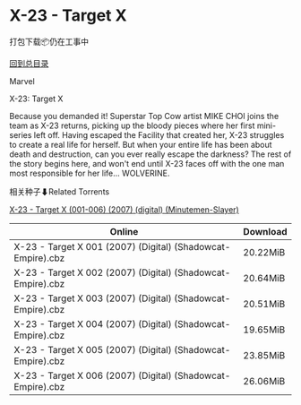 # X-23 - Target X

打包下载📦仍在工事中

[回到总目录](/Catalogs.md)

Marvel

X-23: Target X

Because you demanded it! Superstar Top Cow artist MIKE CHOI joins the team as X-23 returns, picking up the bloody pieces where her first mini-series left off. Having escaped the Facility that created her, X-23 struggles to create a real life for herself. But when your entire life has been about death and destruction, can you ever really escape the darkness? The rest of the story begins here, and won't end until X-23 faces off with the one man most responsible for her life... WOLVERINE.





相关种子⬇Related Torrents

[X-23 - Target X (001-006) (2007) (digital) (Minutemen-Slayer)](https://github.com/alicewish/markdown/blob/master/torrent/X-23---Target-X--001-006---2007---digital---Minutemen-Slayer.md)

Online | Download
--- | ---
X-23 - Target X 001 (2007) (Digital) (Shadowcat-Empire).cbz | 20.22MiB
X-23 - Target X 002 (2007) (Digital) (Shadowcat-Empire).cbz | 20.64MiB
X-23 - Target X 003 (2007) (Digital) (Shadowcat-Empire).cbz | 20.51MiB
X-23 - Target X 004 (2007) (Digital) (Shadowcat-Empire).cbz | 19.65MiB
X-23 - Target X 005 (2007) (Digital) (Shadowcat-Empire).cbz | 23.85MiB
X-23 - Target X 006 (2007) (Digital) (Shadowcat-Empire).cbz | 26.06MiB
